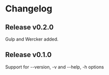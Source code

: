 Changelog
========

Release v0.2.0
------------
Gulp and Wercker added.

Release v0.1.0
------------
Support for --version, -v and --help, -h options
